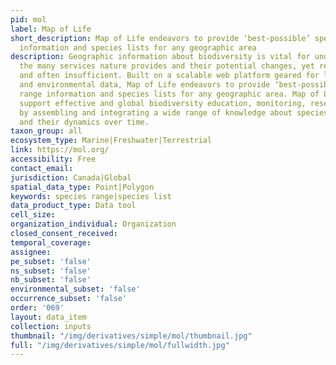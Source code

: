 ```yaml
---
pid: mol
label: Map of Life
short_description: Map of Life endeavors to provide ‘best-possible’ species range
  information and species lists for any geographic area
description: Geographic information about biodiversity is vital for understanding
  the many services nature provides and their potential changes, yet remains unreliable
  and often insufficient. Built on a scalable web platform geared for large biodiversity
  and environmental data, Map of Life endeavors to provide ‘best-possible’ species
  range information and species lists for any geographic area. Map of Life aims to
  support effective and global biodiversity education, monitoring, research and decision-making
  by assembling and integrating a wide range of knowledge about species distributions
  and their dynamics over time.
taxon_group: all
ecosystem_type: Marine|Freshwater|Terrestrial
link: https://mol.org/
accessibility: Free
contact_email: 
jurisdiction: Canada|Global
spatial_data_type: Point|Polygon
keywords: species range|species list
data_product_type: Data tool
cell_size: 
organization_individual: Organization
closed_consent_received: 
temporal_coverage: 
assignee: 
pe_subset: 'false'
ns_subset: 'false'
nb_subset: 'false'
environmental_subset: 'false'
occurrence_subset: 'false'
order: '069'
layout: data_item
collection: inputs
thumbnail: "/img/derivatives/simple/mol/thumbnail.jpg"
full: "/img/derivatives/simple/mol/fullwidth.jpg"
---
```

